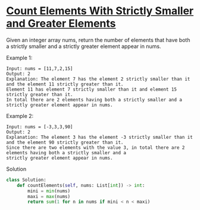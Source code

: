 # [Count Elements With Strictly Smaller and Greater Elements](https://leetcode.com/problems/count-elements-with-strictly-smaller-and-greater-elements/)

Given an integer array nums, return the number of elements that have both a strictly smaller and a strictly greater 
element appear in nums.

Example 1:
```
Input: nums = [11,7,2,15]
Output: 2
Explanation: The element 7 has the element 2 strictly smaller than it and the element 11 strictly greater than it.
Element 11 has element 7 strictly smaller than it and element 15 strictly greater than it.
In total there are 2 elements having both a strictly smaller and a strictly greater element appear in nums.
```
Example 2:
```
Input: nums = [-3,3,3,90]
Output: 2
Explanation: The element 3 has the element -3 strictly smaller than it and the element 90 strictly greater than it.
Since there are two elements with the value 3, in total there are 2 elements having both a strictly smaller and a 
strictly greater element appear in nums.
```
Solution
```python
class Solution:
    def countElements(self, nums: List[int]) -> int:
        mini = min(nums)
        maxi = max(nums)
        return sum(1 for n in nums if mini < n < maxi)
```